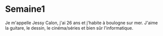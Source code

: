 # Semaine1
Je m'appelle Jessy Calon, j'ai 26 ans et j'habite à boulogne sur mer. J'aime la guitare, le dessin, le cinéma/séries et bien sûr l'informatique.
